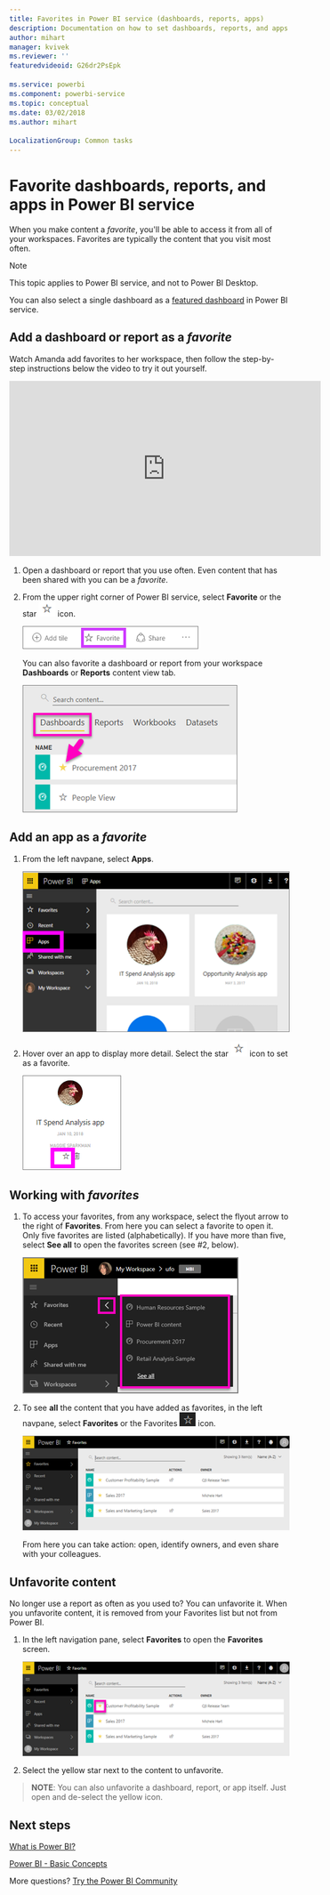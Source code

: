 ```yaml
---
title: Favorites in Power BI service (dashboards, reports, apps)
description: Documentation on how to set dashboards, reports, and apps as favorites in Power BI service
author: mihart
manager: kvivek
ms.reviewer: ''
featuredvideoid: G26dr2PsEpk

ms.service: powerbi
ms.component: powerbi-service
ms.topic: conceptual
ms.date: 03/02/2018
ms.author: mihart

LocalizationGroup: Common tasks
---
```

# Favorite dashboards, reports, and apps in Power BI service
When you make content a *favorite*,  you'll be able to access it from all of your workspaces.  Favorites are typically the content that you visit most often.

> [!NOTE]
> This topic applies to Power BI service, and not to Power BI Desktop.
> 
> 

You can also select a single dashboard as a [featured dashboard](end-user-featured.md) in Power BI service.

## Add a dashboard or report as a *favorite*
Watch Amanda add favorites to her workspace, then follow the step-by-step instructions below the video to try it out yourself.

<iframe width="560" height="315" src="https://www.youtube.com/embed/G26dr2PsEpk" frameborder="0" allowfullscreen></iframe>


1. Open a dashboard or report that you use often. Even content that has been shared with you can be a *favorite*.
2. From the upper right corner of Power BI service, select **Favorite** or the star ![star icon](./media/end-user-favorite/power-bi-favorite-icon.png)  icon.
   
   ![Favorite icon](./media/end-user-favorite/powerbi-dashboard-favorite.png)
   
   You can also favorite a dashboard or report from your workspace **Dashboards** or **Reports** content view tab.
   
   ![Dashboard tab with yellow star](./media/end-user-favorite/power-bi-dashboard-favorite.png)

## Add an app as a *favorite*

1. From the left navpane, select **Apps**.

   ![dashboard](./media/end-user-favorite/power-bi-favorite-apps.png)

2. Hover over an app to display more detail.  Select the star ![star icon](./media/end-user-favorite/power-bi-favorite-icon.png)  icon to set as a favorite.
   
   ![hover over app](./media/end-user-favorite/power-bi-favorite-app.png)

## Working with *favorites*
1. To access your favorites, from any workspace, select the flyout arrow to the right of **Favorites**.  From here you can select a favorite to open it. Only five favorites are listed (alphabetically). If you have more than five, select **See all** to open the favorites screen (see #2, below). 
   
   ![Favorites flyout](./media/end-user-favorite/power-bi-favorite-flyout-new.png)
2. To see **all** the content that you have added as favorites, in the left navpane, select **Favorites** or the Favorites ![star icon](./media/end-user-favorite/power-bi-favorites-icon.png)  icon.  
   
    ![favorite window](./media/end-user-favorite/power-bi-favorites-screen.png)
   
   From here you can take action: open, identify owners, and even share with your  colleagues.

## Unfavorite content
No longer use a report as often as you used to?  You can unfavorite it. When you unfavorite content, it is removed from your Favorites list but not from Power BI.

1. In the left navigation pane, select **Favorites** to open the **Favorites** screen.
   
   ![Favorites screen](./media/end-user-favorite/power-bi-unfavorites-screen.png)
2. Select the yellow star next to the content to unfavorite.

> **NOTE**: You can also unfavorite a dashboard, report, or app itself. Just open and de-select the yellow icon.   
> 
> 

## Next steps
[What is Power BI?](../power-bi-overview.md)

[Power BI - Basic Concepts](end-user-basic-concepts.md)

More questions? [Try the Power BI Community](http://community.powerbi.com/)

